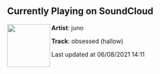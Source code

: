 ## Currently Playing on SoundCloud

[<img align="left" width="100" src="https://i1.sndcdn.com/artworks-AZQJgSYOQ4REzSPZ-bJFvsg-t500x500.jpg">](https://soundcloud.com/chiefjuno/obsessed-hallow)

**Artist**: juno 

**Track**: obsessed (hallow)

Last updated at 06/08/2021 14:11
